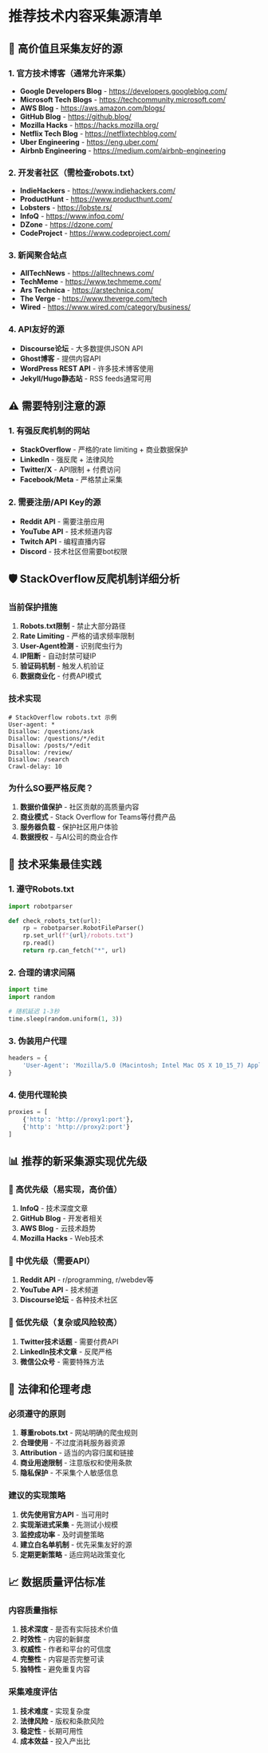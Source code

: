 # 推荐技术内容采集源清单

## 🌟 高价值且采集友好的源

### 1. 官方技术博客（通常允许采集）
- **Google Developers Blog** - https://developers.googleblog.com/
- **Microsoft Tech Blogs** - https://techcommunity.microsoft.com/
- **AWS Blog** - https://aws.amazon.com/blogs/
- **GitHub Blog** - https://github.blog/
- **Mozilla Hacks** - https://hacks.mozilla.org/
- **Netflix Tech Blog** - https://netflixtechblog.com/
- **Uber Engineering** - https://eng.uber.com/
- **Airbnb Engineering** - https://medium.com/airbnb-engineering

### 2. 开发者社区（需检查robots.txt）
- **IndieHackers** - https://www.indiehackers.com/
- **ProductHunt** - https://www.producthunt.com/
- **Lobsters** - https://lobste.rs/
- **InfoQ** - https://www.infoq.com/
- **DZone** - https://dzone.com/
- **CodeProject** - https://www.codeproject.com/

### 3. 新闻聚合站点
- **AllTechNews** - https://alltechnews.com/
- **TechMeme** - https://www.techmeme.com/
- **Ars Technica** - https://arstechnica.com/
- **The Verge** - https://www.theverge.com/tech
- **Wired** - https://www.wired.com/category/business/

### 4. API友好的源
- **Discourse论坛** - 大多数提供JSON API
- **Ghost博客** - 提供内容API
- **WordPress REST API** - 许多技术博客使用
- **Jekyll/Hugo静态站** - RSS feeds通常可用

## ⚠️ 需要特别注意的源

### 1. 有强反爬机制的网站
- **StackOverflow** - 严格的rate limiting + 商业数据保护
- **LinkedIn** - 强反爬 + 法律风险
- **Twitter/X** - API限制 + 付费访问
- **Facebook/Meta** - 严格禁止采集

### 2. 需要注册/API Key的源
- **Reddit API** - 需要注册应用
- **YouTube API** - 技术频道内容
- **Twitch API** - 编程直播内容
- **Discord** - 技术社区但需要bot权限

## 🛡️ StackOverflow反爬机制详细分析

### 当前保护措施
1. **Robots.txt限制** - 禁止大部分路径
2. **Rate Limiting** - 严格的请求频率限制
3. **User-Agent检测** - 识别爬虫行为
4. **IP阻断** - 自动封禁可疑IP
5. **验证码机制** - 触发人机验证
6. **数据商业化** - 付费API模式

### 技术实现
```
# StackOverflow robots.txt 示例
User-agent: *
Disallow: /questions/ask
Disallow: /questions/*/edit
Disallow: /posts/*/edit
Disallow: /review/
Disallow: /search
Crawl-delay: 10
```

### 为什么SO要严格反爬？
1. **数据价值保护** - 社区贡献的高质量内容
2. **商业模式** - Stack Overflow for Teams等付费产品
3. **服务器负载** - 保护社区用户体验
4. **数据授权** - 与AI公司的商业合作

## 🔧 技术采集最佳实践

### 1. 遵守Robots.txt
```python
import robotparser

def check_robots_txt(url):
    rp = robotparser.RobotFileParser()
    rp.set_url(f"{url}/robots.txt")
    rp.read()
    return rp.can_fetch("*", url)
```

### 2. 合理的请求间隔
```python
import time
import random

# 随机延迟 1-3秒
time.sleep(random.uniform(1, 3))
```

### 3. 伪装用户代理
```python
headers = {
    'User-Agent': 'Mozilla/5.0 (Macintosh; Intel Mac OS X 10_15_7) AppleWebKit/537.36'
}
```

### 4. 使用代理轮换
```python
proxies = [
    {'http': 'http://proxy1:port'},
    {'http': 'http://proxy2:port'}
]
```

## 📊 推荐的新采集源实现优先级

### 🥇 高优先级（易实现，高价值）
1. **InfoQ** - 技术深度文章
2. **GitHub Blog** - 开发者相关
3. **AWS Blog** - 云技术趋势
4. **Mozilla Hacks** - Web技术

### 🥈 中优先级（需要API）
1. **Reddit API** - r/programming, r/webdev等
2. **YouTube API** - 技术频道
3. **Discourse论坛** - 各种技术社区

### 🥉 低优先级（复杂或风险较高）
1. **Twitter技术话题** - 需要付费API
2. **LinkedIn技术文章** - 反爬严格
3. **微信公众号** - 需要特殊方法

## 🚨 法律和伦理考虑

### 必须遵守的原则
1. **尊重robots.txt** - 网站明确的爬虫规则
2. **合理使用** - 不过度消耗服务器资源
3. **Attribution** - 适当的内容归属和链接
4. **商业用途限制** - 注意版权和使用条款
5. **隐私保护** - 不采集个人敏感信息

### 建议的实现策略
1. **优先使用官方API** - 当可用时
2. **实现渐进式采集** - 先测试小规模
3. **监控成功率** - 及时调整策略
4. **建立白名单机制** - 优先采集友好的源
5. **定期更新策略** - 适应网站政策变化

## 📈 数据质量评估标准

### 内容质量指标
1. **技术深度** - 是否有实际技术价值
2. **时效性** - 内容的新鲜度
3. **权威性** - 作者和平台的可信度
4. **完整性** - 内容是否完整可读
5. **独特性** - 避免重复内容

### 采集难度评估
1. **技术难度** - 实现复杂度
2. **法律风险** - 版权和条款风险
3. **稳定性** - 长期可用性
4. **成本效益** - 投入产出比 